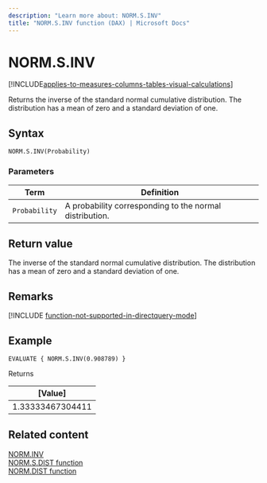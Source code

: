 ```yaml
---
description: "Learn more about: NORM.S.INV"
title: "NORM.S.INV function (DAX) | Microsoft Docs"
---
```

# NORM.S.INV

[!INCLUDE[applies-to-measures-columns-tables-visual-calculations](includes/applies-to-measures-columns-tables-visual-calculations.md)]

Returns the inverse of the standard normal cumulative distribution. The distribution has a mean of zero and a standard deviation of one.

## Syntax  
  
```dax
NORM.S.INV(Probability)
```
  
### Parameters  
  
|Term|Definition|  
|--------|--------------|  
|`Probability`|A probability corresponding to the normal distribution.|  
  
## Return value

The inverse of the standard normal cumulative distribution. The distribution has a mean of zero and a standard deviation of one.
  
## Remarks

[!INCLUDE [function-not-supported-in-directquery-mode](includes/function-not-supported-in-directquery-mode.md)]

## Example  
  
```dax
EVALUATE { NORM.S.INV(0.908789) }
```

Returns

|[Value]  |
|---------|
|1.33333467304411    |

## Related content  

[NORM.INV](norm-inv-function-dax.md)  
[NORM.S.DIST function](norm-s-dist-function-dax.md)  
[NORM.DIST function](norm-dist-function-dax.md)  

